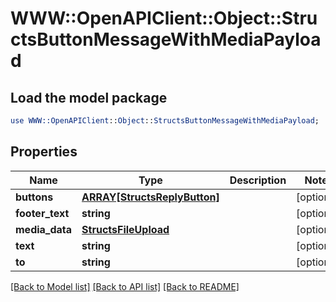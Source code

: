 # WWW::OpenAPIClient::Object::StructsButtonMessageWithMediaPayload

## Load the model package
```perl
use WWW::OpenAPIClient::Object::StructsButtonMessageWithMediaPayload;
```

## Properties
Name | Type | Description | Notes
------------ | ------------- | ------------- | -------------
**buttons** | [**ARRAY[StructsReplyButton]**](StructsReplyButton.md) |  | [optional] 
**footer_text** | **string** |  | [optional] 
**media_data** | [**StructsFileUpload**](StructsFileUpload.md) |  | [optional] 
**text** | **string** |  | [optional] 
**to** | **string** |  | [optional] 

[[Back to Model list]](../README.md#documentation-for-models) [[Back to API list]](../README.md#documentation-for-api-endpoints) [[Back to README]](../README.md)


